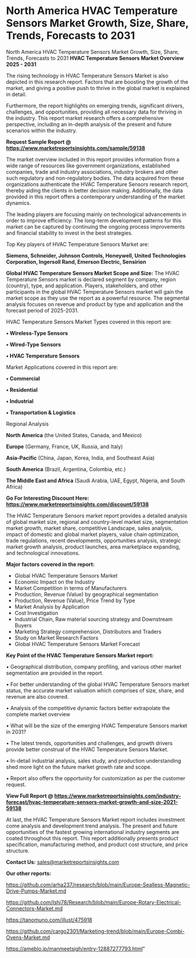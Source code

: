# North America HVAC Temperature Sensors Market Growth, Size, Share, Trends, Forecasts to 2031
North America HVAC Temperature Sensors Market Growth, Size, Share, Trends, Forecasts to 2031
<Strong> HVAC Temperature Sensors Market Overview 2025 - 2031</strong>

The rising technology in HVAC Temperature Sensors Market is also depicted in this research report. Factors that are boosting the growth of the market, and giving a positive push to thrive in the global market is explained in detail.

Furthermore, the report highlights on emerging trends, significant drivers, challenges, and opportunities, providing all necessary data for thriving in the industry. This report market research offers a comprehensive perspective, including an in-depth analysis of the present and future scenarios within the industry.

<strong>Request Sample Report @ <a href=https://www.marketreportsinsights.com/sample/59138>https://www.marketreportsinsights.com/sample/59138</a></strong>

The market overview included in this report provides information from a wide range of resources like government organizations, established companies, trade and industry associations, industry brokers and other such regulatory and non-regulatory bodies. The data acquired from these organizations authenticate the HVAC Temperature Sensors research report, thereby aiding the clients in better decision making. Additionally, the data provided in this report offers a contemporary understanding of the market dynamics.

The leading players are focusing mainly on technological advancements in order to improve efficiency. The long-term development patterns for this market can be captured by continuing the ongoing process improvements and financial stability to invest in the best strategies.

Top Key players of HVAC Temperature Sensors Market are:

<strong>Siemens, Schneider, Johnson Controls, Honeywell, United Technologies Corporation, Ingersoll Rand, Emerson Electric, Sensirion</strong>

<strong><b>Global HVAC Temperature Sensors Market Scope and Size:</b></strong>
The HVAC Temperature Sensors market is declared segment by company, region (country), type, and application. Players, stakeholders, and other participants in the global HVAC Temperature Sensors market will gain the market scope as they use the report as a powerful resource. The segmental analysis focuses on revenue and product by type and application and the forecast period of 2025-2031.

HVAC Temperature Sensors Market Types covered in this report are:

<strong>• Wireless-Type Sensors

• Wired-Type Sensors

• HVAC Temperature Sensors</strong>

Market Applications covered in this report are:

<strong>• Commercial

• Residential

• Industrial

• Transportation & Logistics</strong> 

Regional Analysis

<strong>North America</strong> (the United States, Canada, and Mexico)

<strong>Europe</strong> (Germany, France, UK, Russia, and Italy)

<strong>Asia-Pacific</strong> (China, Japan, Korea, India, and Southeast Asia)

<strong>South America</strong> (Brazil, Argentina, Colombia, etc.)

<strong>The Middle East and Africa</strong> (Saudi Arabia, UAE, Egypt, Nigeria, and South Africa)

<strong>Go For Interesting Discount Here: <a href=https://www.marketreportsinsights.com/discount/59138>https://www.marketreportsinsights.com/discount/59138</a></strong>

The HVAC Temperature Sensors market report provides a detailed analysis of global market size, regional and country-level market size, segmentation market growth, market share, competitive Landscape, sales analysis, impact of domestic and global market players, value chain optimization, trade regulations, recent developments, opportunities analysis, strategic market growth analysis, product launches, area marketplace expanding, and technological innovations.

<strong><b>Major factors covered in the report:</b></strong>
<ul>
  <li>Global HVAC Temperature Sensors Market </li>
  <li>Economic Impact on the Industry</li>
  <li>Market Competition in terms of Manufacturers</li>
  <li>Production, Revenue (Value) by geographical segmentation</li>
  <li>Production, Revenue (Value), Price Trend by Type</li>
  <li>Market Analysis by Application</li>
  <li>Cost Investigation</li>
  <li>Industrial Chain, Raw material sourcing strategy and Downstream Buyers</li>
  <li>Marketing Strategy comprehension, Distributors and Traders</li>
  <li>Study on Market Research Factors</li>
  <li>Global HVAC Temperature Sensors Market Forecast</li>
</ul>

<strong><b>Key Point of the HVAC Temperature Sensors Market report:</b></strong>

• Geographical distribution, company profiling, and various other market segmentation are provided in the report.

• For better understanding of the global HVAC Temperature Sensors market status, the accurate market valuation which comprises of size, share, and revenue are also covered.

• Analysis of the competitive dynamic factors better extrapolate the complete market overview

• What will be the size of the emerging HVAC Temperature Sensors market in 2031?

• The latest trends, opportunities and challenges, and growth drivers provide better construal of the HVAC Temperature Sensors Market.

• In-detail industrial analysis, sales study, and production understanding shed more light on the future market growth rate and scope.

• Report also offers the opportunity for customization as per the customer request.

<strong><b>View Full Report @ <a href=https://www.marketreportsinsights.com/industry-forecast/hvac-temperature-sensors-market-growth-and-size-2021-59138>https://www.marketreportsinsights.com/industry-forecast/hvac-temperature-sensors-market-growth-and-size-2021-59138</a></b></strong>


At last, the HVAC Temperature Sensors Market report includes investment come analysis and development trend analysis. The present and future opportunities of the fastest growing international industry segments are coated throughout this report. This report additionally presents product specification, manufacturing method, and product cost structure, and price structure.

<strong>Contact Us:</strong>
sales@marketreportsinsights.com

<strong>Our other reports:</strong>

<a href=https://github.com/arha237/research/blob/main/Europe-Sealless-Magnetic-Drive-Pumps-Market.md>https://github.com/arha237/research/blob/main/Europe-Sealless-Magnetic-Drive-Pumps-Market.md</a>

<a href=https://github.com/Ishi78/Research/blob/main/Europe-Rotary-Electrical-Connectors-Market.md>https://github.com/Ishi78/Research/blob/main/Europe-Rotary-Electrical-Connectors-Market.md</a>

<a href=https://tanomuno.com/illust/475918>https://tanomuno.com/illust/475918</a>

<a href=https://github.com/cargo2301/Marketing-trend/blob/main/Europe-Combi-Ovens-Market.md>https://github.com/cargo2301/Marketing-trend/blob/main/Europe-Combi-Ovens-Market.md</a>

<a href=https://ameblo.jp/manmeetsigh/entry-12887277793.html>https://ameblo.jp/manmeetsigh/entry-12887277793.html</a>"
